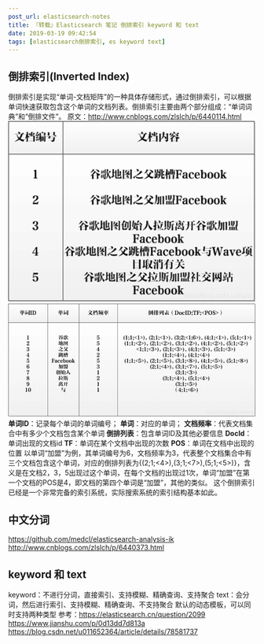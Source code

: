 ```yaml
---
post_url: elasticsearch-notes
title: 『转载』Elasticsearch 笔记 倒排索引 keyword 和 text
date: 2019-03-19 09:42:54
tags: [elasticsearch倒排索引, es keyword text]
---
```


## 倒排索引(Inverted Index)
倒排索引是实现“单词-文档矩阵”的一种具体存储形式，通过倒排索引，可以根据单词快速获取包含这个单词的文档列表。倒排索引主要由两个部分组成：“单词词典”和“倒排文件”。
原文：http://www.cnblogs.com/zlslch/p/6440114.html  
![](/images/20190319101437635.png)
![](/images/20190319101449412.png)
**单词ID**：记录每个单词的单词编号；
**单词**：对应的单词；
**文档频率**：代表文档集合中有多少个文档包含某个单词
**倒排列表**：包含单词ID及其他必要信息
**DocId**：单词出现的文档id
**TF**：单词在某个文档中出现的次数
**POS**：单词在文档中出现的位置
     以单词“加盟”为例，其单词编号为6，文档频率为3，代表整个文档集合中有三个文档包含这个单词，对应的倒排列表为{(2;1;<4>),(3;1;<7>),(5;1;<5>)}，含义是在文档2，3，5出现过这个单词，在每个文档的出现过1次，单词“加盟”在第一个文档的POS是4，即文档的第四个单词是“加盟”，其他的类似。
这个倒排索引已经是一个非常完备的索引系统，实际搜索系统的索引结构基本如此。

 
## 中文分词
https://github.com/medcl/elasticsearch-analysis-ik
http://www.cnblogs.com/zlslch/p/6440373.html


## keyword 和 text
keyword：不进行分词，直接索引、支持模糊、精确查询、支持聚合
text：会分词，然后进行索引、支持模糊、精确查询、不支持聚合
默认的动态模板，可以同时支持两种类型
参考：https://elasticsearch.cn/question/2099
https://www.jianshu.com/p/0d13dd7d813a
https://blog.csdn.net/u011652364/article/details/78581737